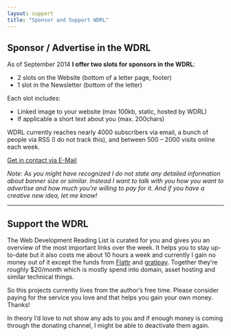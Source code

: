 ```yaml
---
layout: support
title: "Sponsor and Support WDRL"
---
```


## Sponsor / Advertise in the WDRL

As of September 2014 **I offer two slots for sponsors in the WDRL**:

- 2 slots on the Website (bottom of a letter page, footer)
- 1 slot in the Newsletter (bottom of the letter)

Each slot includes:

- Linked image to your website (max 100kb, static, hosted by WDRL)
- If applicable a short text about you (max. 200chars)

WDRL currently reaches nearly 4000 subscribers via email, a bunch of people via RSS (I do not track this), and between 500 &ndash; 2000 visits online each week.

<a href="mailto:readinglist@helloanselm.com?subject=Sponsoring%20WDRL" class="form__signup--submit">Get in contact via E-Mail</a>

_Note: As you might have recognized I do not state any detailed information about banner size or similar. Instead I want to talk with you how you want to advertise and how much you’re willing to pay for it. And if you have a creative new idea, let me know!_

----

## Support the WDRL

The Web Development Reading List is curated for you and gives you an overview of the most important links over the week. It helps you to stay up-to-date but it also costs me about 10 hours a week and currently I gain no money out of it except the funds from [Flattr](https://flattr.com/profile/helloanselm) and [gratipay](https://www.gratipay.com/Anselm%20Hannemann/). Together they’re roughly $20/month which is mostly spend into domain, asset hosting and similar technical things.

So this projects currently lives from the author’s free time. Please consider paying for the service you love
and that helps you gain your own money. Thanks!

In theory I’d love to not show any ads to you and if enough money is coming through the donating channel, I might be able to deactivate them again.
